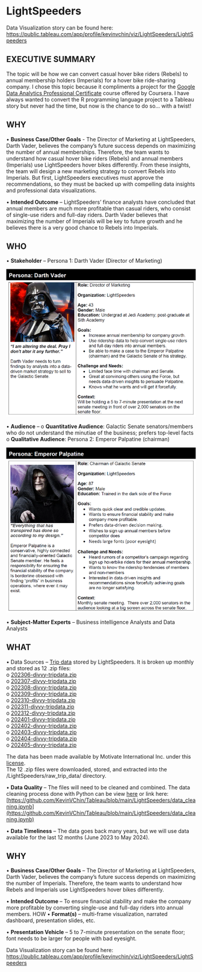 # LightSpeeders

Data Visualization story can be found here:
https://public.tableau.com/app/profile/kevinvchin/viz/LightSpeeders/LightSpeeders

## EXECUTIVE SUMMARY

The topic will be how we can convert casual hover bike riders (Rebels) to annual membership holders (Imperials) for a hover bike ride-sharing company. I chose this topic because it compliments a project for the [Google Data Analytics Professional Certificate](https://www.coursera.org/professional-certificates/google-data-analytics) course offered by Coursera. I have always wanted to convert the R programming language project to a Tableau story but never had the time, but now is the chance to do so… with a twist!

## WHY
•	**Business Case/Other Goals** - The Director of Marketing at LightSpeeders, Darth Vader, believes the company’s future success depends on maximizing the number of annual memberships. Therefore, the team wants to understand how casual hover bike riders (Rebels) and annual members (Imperials) use LightSpeeders hover bikes differently. From these insights, the team will design a new marketing strategy to convert Rebels into Imperials. But first, LightSpeeders executives must approve the recommendations, so they must be backed up with compelling data insights and professional data visualizations.

•	**Intended Outcome** – LightSpeeders’ finance analysts have concluded that annual members are much more profitable than casual riders, who consist of single-use riders and full-day riders. Darth Vader believes that maximizing the number of Imperials will be key to future growth and he believes there is a very good chance to Rebels into Imperials.

## WHO
•	**Stakeholder** – Persona 1: Darth Vader (Director of Marketing)

![Darth Vader](./images/darth_vader.png)

•	**Audience** – 
o	**Quantitative Audience**: Galactic Senate senators/members who do not understand the minutiae of the business; prefers top-level facts
o	**Qualitative Audience**: Persona 2: Emperor Palpatine (chairman)

![Emperor Palpatine](./images/palpatine.png)

•	**Subject-Matter Experts** – Business intelligence Analysts and Data Analysts

## WHAT
•	Data Sources – [Trip data](https://divvy-tripdata.s3.amazonaws.com/index.html) stored by LightSpeeders. It is broken up monthly and stored as 12 .zip files:  
o	[202306-divvy-tripdata.zip](https://divvy-tripdata.s3.amazonaws.com/202306-divvy-tripdata.zip)  
o	[202307-divvy-tripdata.zip](https://divvy-tripdata.s3.amazonaws.com/202307-divvy-tripdata.zip)  
o	[202308-divvy-tripdata.zip](https://divvy-tripdata.s3.amazonaws.com/202308-divvy-tripdata.zip)  
o	[202309-divvy-tripdata.zip](https://divvy-tripdata.s3.amazonaws.com/202309-divvy-tripdata.zip)  
o	[202310-divvy-tripdata.zip](https://divvy-tripdata.s3.amazonaws.com/202310-divvy-tripdata.zip)  
o	[202311-divvy-tripdata.zip](https://divvy-tripdata.s3.amazonaws.com/202311-divvy-tripdata.zip)  
o	[202312-divvy-tripdata.zip](https://divvy-tripdata.s3.amazonaws.com/202312-divvy-tripdata.zip)  
o	[202401-divvy-tripdata.zip](https://divvy-tripdata.s3.amazonaws.com/202401-divvy-tripdata.zip)  
o	[202402-divvy-tripdata.zip](https://divvy-tripdata.s3.amazonaws.com/202402-divvy-tripdata.zip)  
o	[202403-divvy-tripdata.zip](https://divvy-tripdata.s3.amazonaws.com/202403-divvy-tripdata.zip)  
o	[202404-divvy-tripdata.zip](https://divvy-tripdata.s3.amazonaws.com/202404-divvy-tripdata.zip)  
o	[202405-divvy-tripdata.zip](https://divvy-tripdata.s3.amazonaws.com/202405-divvy-tripdata.zip)

The data has been made available by Motivate International Inc. under this [license](https://www.divvybikes.com/data-license-agreement).  
The 12 .zip files were downloaded, stored, and extracted into the /LightSpeeders/raw_trip_data/ directory.

•	**Data Quality** – The files will need to be cleaned and combined. The data cleaning process done with Python can be view [here](https://github.com/KevinVChin/Tableau/blob/main/LightSpeeders/data_cleaning.ipynb) or link here:
[https://github.com/KevinVChin/Tableau/blob/main/LightSpeeders/data_cleaning.ipynb](https://github.com/KevinVChin/Tableau/blob/main/LightSpeeders/data_cleaning.ipynb)

•	**Data Timeliness** – The data goes back many years, but we will use data available for the last 12 months (June 2023 to May 2024).

## WHY
•	**Business Case/Other Goals** – The Director of Marketing at LightSpeeders, Darth Vader, believes the company’s future success depends on maximizing the number of Imperials. Therefore, the team wants to understand how Rebels and Imperials use LightSpeeders hover bikes differently. 

•	**Intended Outcome** – To ensure financial stability and make the company more profitable by converting single-use and full-day riders into annual members.
HOW
•	**Format(s)** – multi-frame visualization, narrated dashboard, presentation slides, etc.

•	**Presentation Vehicle** – 5 to 7-minute presentation on the senate floor; font needs to be larger for people with bad eyesight.

Data Visualization story can be found here:
https://public.tableau.com/app/profile/kevinvchin/viz/LightSpeeders/LightSpeeders
